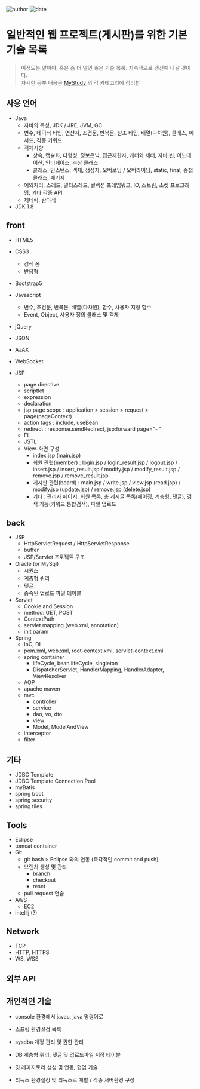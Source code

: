 ﻿
![author](https://img.shields.io/badge/author-daesungRa-lightgray.svg?style=flat-square)
![date](https://img.shields.io/badge/date-190123-lightgray.svg?style=flat-square)

# 일반적인 웹 프로젝트(게시판)를 위한 기본 기술 목록

> 이정도는 알아야, 혹은 좀 더 알면 좋은 기술 목록. 지속적으로 갱신해 나갈 것이다.<br/>
> 자세한 공부 내용은 [MyStudy](https://github.com/daesungRa/MyStudy/) 의 각 카테고리에 정리함

## 사용 언어

- Java
	* 자바의 특성, JDK / JRE,  JVM, GC
	* 변수, 데이터 타입, 연산자, 조건문, 반복문, 참조 타입, 배열(다차원), 클래스, 메서드, 각종 키워드
	* 객체지향
		- 상속, 캡슐화, 다형성, 정보은닉, 접근제한자, 게터와 세터, 자바 빈, 어노테이션, 인터페이스, 추상 클래스
		- 클래스, 인스턴스, 객체, 생성자, 오버로딩 / 오버라이딩, static, final, 중첩클래스, 패키지
	* 예외처리, 스레드, 멀티스레드, 컬렉션 프레임워크, IO, 스트림, 소켓 프로그래밍, 기타 각종 API
	* 제네릭, 람다식
- JDK 1.8

## front

- HTML5
- CSS3
	* 검색 폼
	* 반응형
- Bootstrap5

- Javascript
	* 변수, 조건문, 반복문, 배열(다차원), 함수, 사용자 지정 함수
	* Event, Object, 사용자 정의 클래스 및 객체
- jQuery
- JSON

- AJAX
- WebSocket

- JSP
	* page directive
	* scriptlet
	* expression
	* declaration
	* jsp page scope : application > session > request > page(pageContext)
	* action tags : include, useBean
	* redirect : response.sendRedirect, jsp:forward page="~"
	* EL
	* JSTL
	* View-화면 구성
		- index.jsp (main.jsp)
		- 회원 관련(member) : login.jsp / login_result.jsp / logout.jsp / insert.jsp / insert_result.jsp / modify.jsp / modify_result.jsp / remove.jsp / remove_result.jsp
		- 게시판 관련(board) : main.jsp / write.jsp / view.jsp (read.jsp) / modify.jsp (update.jsp) / remove.jsp (delete.jsp)
		- 기타 : 관리자 페이지, 회원 목록, 총 게시글 목록(페이징, 계층형, 댓글), 검색 기능(키워드 통합검색), 파일 업로드
## back

- JSP
	* HttpServletRequest / HttpServletResponse
	* buffer
	* JSP/Servlet 프로젝트 구조
- Oracle (or MySql)
	* 시퀀스
	* 계층형 쿼리
	* 댓글
	* 종속된 업로드 파일 테이블
- Servlet
	* Cookie and Session
	* method: GET, POST
	* ContextPath
	* servlet mapping (web.xml, annotation)
	* init param
- Spring
	* IoC, DI
	* pom.xml, web.xml, root-context.xml, servlet-context.xml
	* spring container
		- lifeCycle, bean lifeCycle, singleton
		- DispatcherServlet, HandlerMapping, HandlerAdapter, ViewResolver
	* AOP
	* apache maven
	* mvc
		- controller
		- service
		- dao, vo, dto
		- view
		- Model, ModelAndView
	* interceptor
	* filter

## 기타

- JDBC Template
- JDBC Template Connection Pool
- myBatis
- spring boot
- spring security
- spring tiles

## Tools

- Eclipse
- tomcat container
- Git
	* git bash > Eclipse 와의 연동 (즉각적인 commit and push)
	* 브랜치 생성 및 관리
		- branch
		- checkout
		- reset
	* pull request 연습
- AWS
	* EC2
- intellij (?)

## Network

- TCP
- HTTP, HTTPS
- WS, WSS

## 외부 API

## 개인적인 기술

- console 환경에서 javac, java 명령어로 
- 스프링 환경설정 목록

- sysdba 계정 관리 및 권한 관리
- DB 계층형 쿼리, 댓글 및 업로드파일 저장 테이블

- 깃 레파지토리 생성 및 연동, 협업 기술

- 리눅스 환경설정 및 리눅스로 개발 / 각종 서버환경 구성
